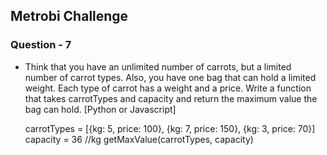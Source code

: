 ## Metrobi Challenge

### Question - 7

- Think that you have an unlimited number of carrots, but a limited number of carrot
  types. Also, you have one bag that can hold a limited weight. Each type of carrot has a
  weight and a price. Write a function that takes carrotTypes and capacity and return the
  maximum value the bag can hold. [Python or Javascript]

  carrotTypes = [{kg: 5, price: 100}, {kg: 7, price: 150}, {kg: 3, price: 70}]
  capacity = 36 //kg
  getMaxValue(carrotTypes, capacity)
